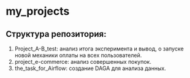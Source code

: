# my_projects
## Структура репозитория:
1. Project_A-B_test: анализ итога эксперимента и  вывод, о запуске новой механики оплаты на всех пользователей.
2. project_e-commerce: анализ совершенных покупок.
3. the_task_for_Airflow: создание DAGA для анализа данных.